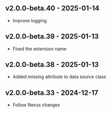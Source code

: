 ## v2.0.0-beta.40 - 2025-01-14

- Improve logging

## v2.0.0-beta.39 - 2025-01-13

- Fixed the extension name

## v2.0.0-beta.38 - 2025-01-13

- Added missing attribute to data source class

## v2.0.0-beta.33 - 2024-12-17

- Follow Nexus changes
